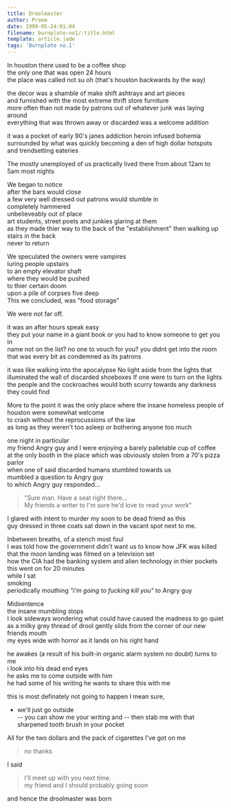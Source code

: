 ```yaml
---
title: Droolmaster
author: Proem
date: 1999-05-24:01:04
filename: burnplate-no1/:title.html
template: article.jade
tags: 'Burnplate no.1'
---
```

In houston there used to be a coffee shop  
the only one that was open 24 hours  
the place was called not su oh (that's houston backwards by the way)  

the decor was a shamble of make shift ashtrays and art pieces  
and furnished with the most extreme thrift store furniture  
more often than not made by patrons out of whatever junk was laying around  
everything that was thrown away or discarded was a welcome addition  

it was a pocket of early 90's janes addiction heroin infused bohemia  
surrounded by what was quickly becoming a den of high dollar hotspots and trendsetting eateries  

The mostly unemployed of us practically lived there from about 12am to 5am most nights

We began to notice  
after the bars would close  
a few very well dressed out patrons would stumble in  
completely hammered  
unbelieveably out of place  
art students, street poets and junkies glaring at them  
as they made thier way to the back of the "establishment" then walking up stairs in the back  
never to return
 
We speculated the owners were vampires  
luring people upstairs  
to an empty elevator shaft  
where they would be pushed  
to thier certain doom  
upon a pile of corpses five deep  
This we concluded, was "food storage"

We were not far off.  

it was an after hours speak easy  
they put your name in a giant book
or you had to know someone to get you in  
name not on the list?
no one to vouch for you?
you didnt get into the room 
that was every bit as condemned as its patrons  

it was like walking into the apocalypse
No light aside from the lights that illuminated the wall of discarded shoeboxes
If one were to turn on the lights
the people and the cockroaches would both scurry towards any darkness they could find

More to the point
it was the only place where the insane homeless people of houston were somewhat welcome  
to crash without the reprocussions of the law  
as long as they weren't too asleep or bothering anyone too much  
 
one night in particular  
my friend Angry guy and I were enjoying a barely palletable cup of coffee  
at the only booth in the place 
which was obviously stolen from a 70's pizza parlor  
when one of said discarded humans stumbled towards us  
mumbled a question to Angry guy  
to which Angry guy responded...  

> "Sure man. Have a seat right there...  
	My friends a writer to I'm sure he'd love to read your work"

I glared with intent to murder my soon to be dead friend as this   
guy dressed in three coats sat down in the vacant spot next to me.
 
Inbetween breaths, of a stench most foul  
I was told how the government didn't want us to know how JFK was killed  
that the moon landing was filmed on a television set  
how the CIA had the banking system and alien technology in thier pockets
this went on for 20 minutes  
while I sat  
smoking  
periodically mouthing _"i'm going to fucking kill you"_ to Angry guy

Midsentence  
the insane mumbling stops  
I look sideways wondering what could have caused the madness to go quiet  
as a milky grey thread of drool gently slids from the corner of our new friends mouth  
my eyes wide with horror
as it lands on his right hand  

he awakes 
(a result of his built-in organic alarm system no doubt)
turns to me  
i look into his dead end eyes  
he asks me to come outside with him  
he had some of his writing he wants to share this with me
 
this is most definately not going to happen
I mean sure, 
- we'll just go outside  
-- you can show me your writing and 
-- then stab me with that sharpened tooth brush in your pocket

All for the two dollars and the pack of cigarettes I've got on me  

> no thanks

I said  

> I'll meet up with you next time.  
	my friend and I should probably going soon

and hence the droolmaster was born
